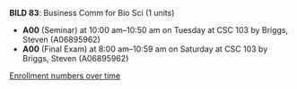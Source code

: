 **BILD 83**: Business Comm for Bio Sci (1 units)

- **A00** (Seminar) at 10:00 am–10:50 am on Tuesday at CSC 103 by Briggs, Steven (A06895962)
- **A00** (Final Exam) at 8:00 am–10:59 am on Saturday at CSC 103 by Briggs, Steven (A06895962)

[Enrollment numbers over time](./BILD83.tsv)
